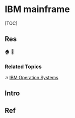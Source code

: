 # IBM mainframe

[TOC]



## Res
🏠 
🚧 


### Related Topics
↗ [IBM Operation Systems](../../../../🥷🏼%20Operating%20Systems%20(Engineering%20Part)/IBM%20Operation%20Systems/IBM%20Operation%20Systems.md)



## Intro



## Ref
